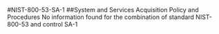 #NIST-800-53-SA-1
##System and Services Acquisition Policy and Procedures
No information found for the combination of standard NIST-800-53 and control SA-1
